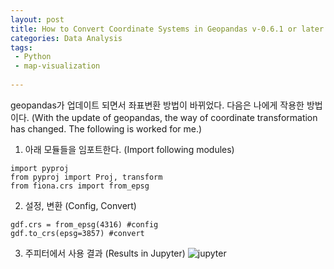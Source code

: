 ```yaml
---
layout: post
title: How to Convert Coordinate Systems in Geopandas v-0.6.1 or later
categories: Data Analysis
tags:
 - Python
 - map-visualization
 
---
```


geopandas가 업데이트 되면서 좌표변환 방법이 바뀌었다. 다음은 나에게 작용한 방법이다. 
(With the update of geopandas, the way of coordinate transformation has changed. The following is worked for me.)

1. 아래 모듈들을 임포트한다. (Import following modules)
```
import pyproj
from pyproj import Proj, transform 
from fiona.crs import from_epsg 
```

2. 설정, 변환 (Config, Convert) 
```
gdf.crs = from_epsg(4316) #config
gdf.to_crs(epsg=3857) #convert
```

3. 주피터에서 사용 결과 (Results in Jupyter)
![jupyter](https://user-images.githubusercontent.com/63631604/81940633-c40dee80-9632-11ea-92b8-458b358cb979.png)
